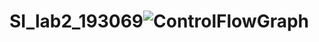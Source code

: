 # SI_lab2_193069![ControlFlowGraph](https://user-images.githubusercontent.com/82386734/120226645-e4ade400-c247-11eb-8e0f-5465e1f4cced.png)


